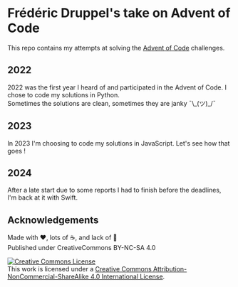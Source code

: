 # Frédéric Druppel's take on Advent of Code

This repo contains my attempts at solving the [Advent of Code](https://adventofcode.com/) challenges.

## 2022

2022 was the first year I heard of and participated in the Advent of Code. I chose to code my solutions in Python.  
Sometimes the solutions are clean, sometimes they are janky ¯\\\_(ツ)\_/¯

## 2023

In 2023 I'm choosing to code my solutions in JavaScript. Let's see how that goes !

## 2024

After a late start due to some reports I had to finish before the deadlines, I'm back at it with Swift.

## Acknowledgements

Made with ❤️, lots of ☕️, and lack of 🛌  
Published under CreativeCommons BY-NC-SA 4.0

[![Creative Commons License](https://i.creativecommons.org/l/by-nc-sa/4.0/88x31.png)](http://creativecommons.org/licenses/by-nc-sa/4.0/)  
This work is licensed under a [Creative Commons Attribution-NonCommercial-ShareAlike 4.0 International License](http://creativecommons.org/licenses/by-nc-sa/4.0/).
